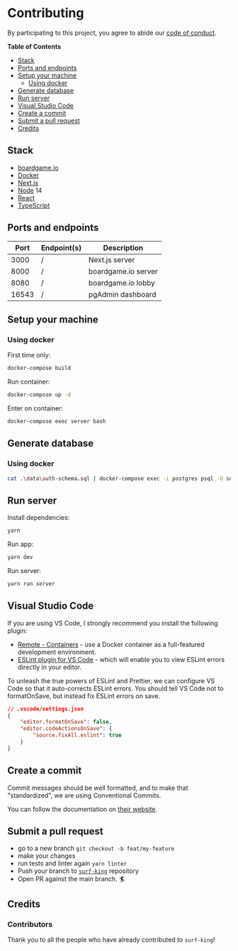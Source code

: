 # Contributing

By participating to this project, you agree to abide our [code of
conduct](CODE_OF_CONDUCT.md).

**Table of Contents**

- [Stack](#stack)
- [Ports and endpoints](#ports-and-endpoints)
- [Setup your machine](#setup-your-machine)
  - [Using docker](#using-docker)
- [Generate database](#generate-database)
- [Run server](#run-server)
- [Visual Studio Code](#visual-studio-code)
- [Create a commit](#create-a-commit)
- [Submit a pull request](#submit-a-pull-request)
- [Credits](#credits)

## Stack
- [boardgame.io](https://boardgame.io/)
- [Docker](https://www.docker.com/)
- [Next.js](https://nextjs.org/)
- [Node](https://nodejs.org/en/) 14
- [React](https://pt-br.reactjs.org/)
- [TypeScript](https://www.typescriptlang.org/)

## Ports and endpoints

| Port | Endpoint(s) | Description          |
| ----- | ----------- | ------------------- |
| 3000  | /           | Next.js server      |
| 8000  | /           | boardgame.io server |
| 8080  | /           | boardgame.io lobby  |
| 16543 | /           | pgAdmin dashboard   |

## Setup your machine

### Using docker

First time only:
```bash
docker-compose build
```

Run container:
```bash
docker-compose up -d
```

Enter on container:
```bash
docker-compose exec server bash
```

## Generate database

### Using docker

```bash
cat .\data\auth-schema.sql | docker-compose exec -i postgres psql -U surfking -d surfking
```

## Run server

Install dependencies:
```bash
yarn
```

Run app:
```bash
yarn dev
```

Run server:
```bash
yarn run server
```

## Visual Studio Code

If you are using VS Code, I strongly recommend you install the following plugin:
- [Remote - Containers](https://marketplace.visualstudio.com/items?itemName=ms-vscode-remote.remote-containers) - use a Docker container as a full-featured development environment.
- [ESLint plugin for VS Code](https://marketplace.visualstudio.com/items?itemName=dbaeumer.vscode-eslint) - which will enable you to view ESLint errors directly in your editor.

To unleash the true powers of ESLint and Prettier, we can configure VS Code so that it auto-corrects ESLint errors.
You should tell VS Code not to formatOnSave, but instead fix ESLint errors on save.
```json
// .vscode/settings.json
{
    "editor.formatOnSave": false,
    "editor.codeActionsOnSave": {
        "source.fixAll.eslint": true
    }
}
```

## Create a commit

Commit messages should be well formatted, and to make that "standardized", we
are using Conventional Commits.

You can follow the documentation on
[their website](https://www.conventionalcommits.org).

## Submit a pull request

- go to a new branch `git checkout -b feat/my-feature`
- make your changes
- run tests and linter again `yarn linter`
- Push your branch to [`surf-king`](https://github.com/board-games-jf/surf-king) repository
- Open PR against the main branch. 🏄

## Credits

### Contributors

Thank you to all the people who have already contributed to `surf-king`!
